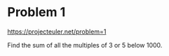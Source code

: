 # Problem 1
https://projecteuler.net/problem=1

Find the sum of all the multiples of 3 or 5 below 1000.
